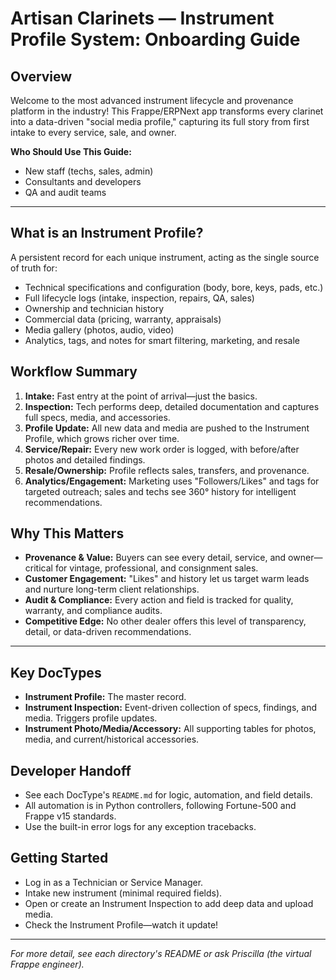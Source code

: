 # Artisan Clarinets — Instrument Profile System: Onboarding Guide

## Overview
Welcome to the most advanced instrument lifecycle and provenance platform in the industry! This Frappe/ERPNext app transforms every clarinet into a data-driven "social media profile," capturing its full story from first intake to every service, sale, and owner.

**Who Should Use This Guide:**
- New staff (techs, sales, admin)
- Consultants and developers
- QA and audit teams

---

## What is an Instrument Profile?
A persistent record for each unique instrument, acting as the single source of truth for:
- Technical specifications and configuration (body, bore, keys, pads, etc.)
- Full lifecycle logs (intake, inspection, repairs, QA, sales)
- Ownership and technician history
- Commercial data (pricing, warranty, appraisals)
- Media gallery (photos, audio, video)
- Analytics, tags, and notes for smart filtering, marketing, and resale

## Workflow Summary
1. **Intake:** Fast entry at the point of arrival—just the basics.
2. **Inspection:** Tech performs deep, detailed documentation and captures full specs, media, and accessories.
3. **Profile Update:** All new data and media are pushed to the Instrument Profile, which grows richer over time.
4. **Service/Repair:** Every new work order is logged, with before/after photos and detailed findings.
5. **Resale/Ownership:** Profile reflects sales, transfers, and provenance.
6. **Analytics/Engagement:** Marketing uses "Followers/Likes" and tags for targeted outreach; sales and techs see 360° history for intelligent recommendations.

## Why This Matters
- **Provenance & Value:** Buyers can see every detail, service, and owner—critical for vintage, professional, and consignment sales.
- **Customer Engagement:** "Likes" and history let us target warm leads and nurture long-term client relationships.
- **Audit & Compliance:** Every action and field is tracked for quality, warranty, and compliance audits.
- **Competitive Edge:** No other dealer offers this level of transparency, detail, or data-driven recommendations.

---

## Key DocTypes
- **Instrument Profile:** The master record.
- **Instrument Inspection:** Event-driven collection of specs, findings, and media. Triggers profile updates.
- **Instrument Photo/Media/Accessory:** All supporting tables for photos, media, and current/historical accessories.

## Developer Handoff
- See each DocType's `README.md` for logic, automation, and field details.
- All automation is in Python controllers, following Fortune-500 and Frappe v15 standards.
- Use the built-in error logs for any exception tracebacks.

## Getting Started
- Log in as a Technician or Service Manager.
- Intake new instrument (minimal required fields).
- Open or create an Instrument Inspection to add deep data and upload media.
- Check the Instrument Profile—watch it update!

---

*For more detail, see each directory's README or ask Priscilla (the virtual Frappe engineer).*